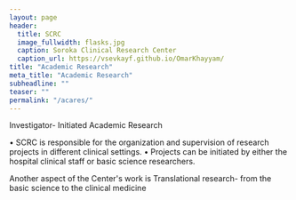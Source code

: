 ```yaml
---
layout: page
header:
  title: SCRC
  image_fullwidth: flasks.jpg
  caption: Soroka Clinical Research Center
  caption_url: https://vsevkayf.github.io/OmarKhayyam/
title: "Academic Research"
meta_title: "Academic Research"
subheadline: ""
teaser: ""
permalink: "/acares/"
---
```

Investigator- Initiated Academic Research

• SCRC is responsible for the organization and supervision of research projects in different clinical settings.
• Projects can be initiated by either the hospital clinical staff or basic science researchers.

Another aspect of the Center's work is Translational research- from the basic science to the clinical medicine
